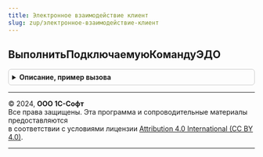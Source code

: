 ```yaml
---
title: Электронное взаимодействие клиент
slug: zup/электронное-взаимодействие-клиент
---
```



## ВыполнитьПодключаемуюКомандуЭДО
<details style="margin: 1em 0; padding: 0.5em; border: 1px solid #ccc; border-radius: 6px;">

<summary style="font-weight: bold; cursor: pointer;">Описание, пример вызова</summary>

```bsl

// Подключаемый обработчик "Подключаемый_ВыполнитьКомандуЭДО", вызов которого размещается в формах объектов учета.
//
// Параметры:
//  Команда - КомандаФормы - вызывающая команда.
//  Форма - ФормаКлиентскогоПриложения - вызывающая форма.
//  Источник - ТаблицаФормы, ДанныеФормыСтруктура - реквизит формы:
//  * Ссылка - ОпределяемыйТип.ОснованияЭлектронныхДокументовЭДО
//
Процедура ВыполнитьПодключаемуюКомандуЭДО(Знач Команда, Знач Форма, Знач Источник) Экспорт
```

Пример вызова
```bsl
ЭлектронноеВзаимодействиеКлиент.ВыполнитьПодключаемуюКомандуЭДО(Команда, Форма, Источник) 
```
</details>

---

© 2024, **ООО 1С-Софт**  
Все права защищены. Эта программа и сопроводительные материалы предоставляются  
в соответствии с условиями лицензии [Attribution 4.0 International (CC BY 4.0)](https://creativecommons.org/licenses/by/4.0/legalcode).

---
